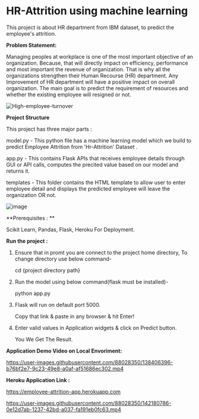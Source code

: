 # HR-Attrition using machine learning
This project is about HR department from IBM dataset, to predict the employee's attrition.

**Problem Statement:**

Managing peoples at workplace is one of the most important objective of an organization. Because, that will directly impact on efficiency, performance and most important the revenue of organization. That is why all the organizations strengthen their Human Recourse (HR) department. Any Improvement of HR department will have a positive impact on overall organization. 
The main goal is to predict the requirement of resources and whether the existing employee will resigned or not.

![High-employee-turnover](https://user-images.githubusercontent.com/88028350/141747011-645be726-2ba7-44e5-ae06-6e252559c354.jpg) 


**Project Structure**

This project has three major parts :

model.py - This python file has a machine learning model which we build to predict Employee Attrition from 'Hr-Attrition' Dataset .

app.py - This contains Flask APIs that receives employee details through GUI or API calls, computes the precited value based on our model and returns it.

templates - This folder contains the HTML template to allow user to enter employee detail and displays the predicted employee will leave the organization OR not.


![image](https://user-images.githubusercontent.com/88028350/142146277-9145b9b8-8afc-48ca-b04f-5215f36acc6d.png)

**Prerequisites : **

Scikit Learn, Pandas, Flask, Heroku For Deployment.

**Run the project :**

1. Ensure that in promt you are connect to the project home directory, To change directory
   use below command-
   
   cd {project directory path} 

2. Run the model using below command(flask must be installed)- 
   
   python app.py

3. Flask will run on default port 5000.
   
   Copy that link & paste in any browser & hit Enter!

4. Enter valid values in Application widgets & click on Predict button.
   
   You We Get The Result.  

**Application Demo Video on Local Envoriment:**


https://user-images.githubusercontent.com/88028350/138406396-b76bf2e7-9c23-49e8-a0af-af51686ec302.mp4

**Heroku Application Link :**

https://employee-attrition-app.herokuapp.com



https://user-images.githubusercontent.com/88028350/142180786-0e12d7ab-1237-42bd-a037-fa191eb0fc63.mp4


